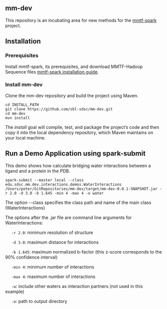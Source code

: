 ## mm-dev
This repository is an incubating area for new methods for the [mmtf-spark](https://github.com/sbl-sdsc/mmtf-spark) project.

## Installation
### Prerequisites
Install mmtf-spark, its prerequisites, and download MMTF-Hadoop Sequence files [mmtf-spark installation guide](https://github.com/sbl-sdsc/mmtf-spark#installation).

### Install mm-dev
Clone the mm-dev repository and build the project using Maven.

```
cd INSTALL_PATH
git clone https://github.com/sbl-sdsc/mm-dev.git
cd mm-dev
mvn install
```
The *install* goal will compile, test, and package the project’s code and then copy it into the local dependency repository, which Maven maintains on your local machine.


## Run a Demo Application using spark-submit
This demo shows how calculate bridging water interactions between a ligand and a protein in the PDB.

```
spark-submit --master local --class edu.sdsc.mm.dev.interactions.demos.WaterInteractions  /Users/peter/GitRepositories/mm-dev/target/mm-dev-0.0.1-SNAPSHOT.jar -r 2.0 -d 3.0 -b 1.645 -min 4 -max 4 -o water
```

The option --class specifies the class path and name of the main class (WaterInteractions)

The options after the .jar file are command line arguments for WaterInteractions:

&nbsp;&nbsp;&nbsp;&nbsp;&nbsp;`-r 2.0`: minimum resolution of structure

&nbsp;&nbsp;&nbsp;&nbsp;&nbsp;`-d 3.0`: maximum distance for interactions

&nbsp;&nbsp;&nbsp;&nbsp;&nbsp;`-b 1.645`: maximum normalized b-factor (this z-score corresponds to the 90% confidence interval)

&nbsp;&nbsp;&nbsp;&nbsp;&nbsp;`-min 4`: minimum number of interactions

&nbsp;&nbsp;&nbsp;&nbsp;&nbsp;`-max 4`: maximum number of interactions

&nbsp;&nbsp;&nbsp;&nbsp;&nbsp;`-w`: include other waters as interaction partners (not used in this example)

&nbsp;&nbsp;&nbsp;&nbsp;&nbsp;`-o`: path to output directory

